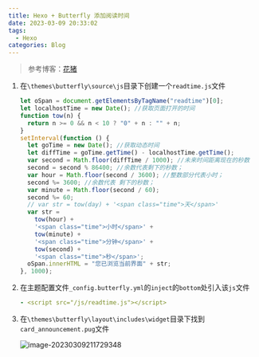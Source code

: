 ```yaml
---
title: Hexo + Butterfly 添加阅读时间
date: 2023-03-09 20:33:02
tags:
  - Hexo
categories: Blog
---
```


> 参考博客：[花猪](https://cnhuazhu.top/butterfly/2021/02/24/Hexo%E9%AD%94%E6%94%B9/Hexo%E5%A2%9E%E6%B7%BB%E5%85%AC%E5%91%8A%E6%A0%8F%E8%AE%A1%E6%97%B6%E5%99%A8%E5%B0%8F%E9%83%A8%E4%BB%B6/)

1. 在`\themes\butterfly\source\js`目录下创建一个`readtime.js`文件

   ```js
   let oSpan = document.getElementsByTagName("readtime")[0];
   let localhostTime = new Date(); //获取页面打开的时间
   function tow(n) {
     return n >= 0 && n < 10 ? "0" + n : "" + n;
   }
   setInterval(function () {
     let goTime = new Date(); //获取动态时间
     let diffTime = goTime.getTime() - localhostTime.getTime();
     var second = Math.floor(diffTime / 1000); //未来时间距离现在的秒数
     second = second % 86400; //余数代表剩下的秒数；
     var hour = Math.floor(second / 3600); //整数部分代表小时；
     second %= 3600; //余数代表 剩下的秒数；
     var minute = Math.floor(second / 60);
     second %= 60;
     // var str = tow(day) + '<span class="time">天</span>'
     var str =
       tow(hour) +
       '<span class="time">小时</span>' +
       tow(minute) +
       '<span class="time">分钟</span>' +
       tow(second) +
       '<span class="time">秒</span>';
     oSpan.innerHTML = "您已浏览当前界面" + str;
   }, 1000);
   ```

2. 在主题配置文件`_config.butterfly.yml`的`inject`的`bottom`处引入该`js`文件

   ```yaml
   - <script src="/js/readtime.js"></script>
   ```

3. 在`\themes\butterfly\layout\includes\widget`目录下找到`card_announcement.pug`文件

   ![image-20230309211729348](https://images-1311785948.cos.ap-chengdu.myqcloud.com/typora/20230309211731.png)
